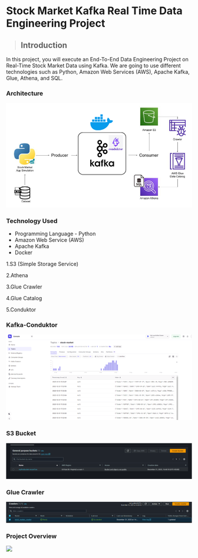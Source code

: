 # Stock Market Kafka Real Time Data Engineering Project

> ## Introduction

In this project, you will execute an End-To-End Data Engineering Project on Real-Time Stock Market Data using Kafka.
We are going to use different technologies such as Python, Amazon Web Services (AWS), Apache Kafka, Glue, Athena, and SQL.

### Architecture

![](https://github.com/Recard1on/Stock-Market-Real-Time-Streaming-Pipeline/blob/main/Architecture.png)

### Technology Used
* Programming Language - Python
* Amazon Web Service (AWS)
* Apache Kafka
* Docker

1.S3 (Simple Storage Service)

2.Athena

3.Glue Crawler

4.Glue Catalog

5.Conduktor

### Kafka-Conduktor
![](https://github.com/Recard1on/Stock-Market-Real-Time-Streaming-Pipeline/blob/main/conduktor_kafka.png)

### S3 Bucket
![](https://github.com/Recard1on/Stock-Market-Real-Time-Streaming-Pipeline/blob/main/aws_s3_bucket.png)

### Glue Crawler
![](https://github.com/Recard1on/Stock-Market-Real-Time-Streaming-Pipeline/blob/main/aws_crawlers.png)

### Project Overview
![](https://github.com/Recard1on/Stock-Market-Real-Time-Streaming-Pipeline/blob/main/project%20overview.gif)

